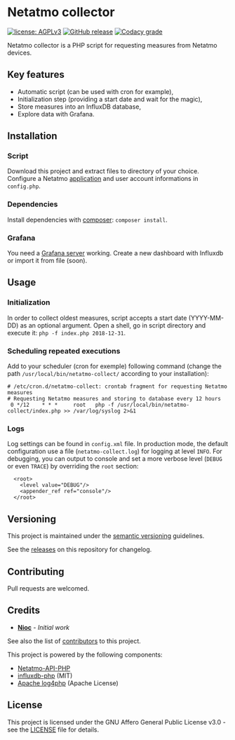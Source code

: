 # Netatmo collector

[![license: AGPLv3](https://img.shields.io/badge/license-AGPLv3-blue.svg)](https://www.gnu.org/licenses/agpl-3.0)
[![GitHub release](https://img.shields.io/github/release/nioc/netatmo-collector.svg)](https://github.com/nioc/netatmo-collector/releases/latest)
[![Codacy grade](https://img.shields.io/codacy/grade/ef9c7195ad5945309bb13b5899d63cd8.svg)](https://www.codacy.com/app/nioc/netatmo-collector)

Netatmo collector is a PHP script for requesting measures from Netatmo devices.

## Key features
- Automatic script (can be used with cron for example),
- Initialization step (providing a start date and wait for the magic),
- Store measures into an InfluxDB database,
- Explore data with Grafana.

## Installation

### Script

Download this project and extract files to directory of your choice.
Configure a Netatmo [application](https://dev.netatmo.com/myaccount/createanapp) and user account informations in `config.php`.

### Dependencies

Install dependencies with [composer](https://getcomposer.org/): `composer install`.

### Grafana

You need a [Grafana server](https://grafana.com/grafana/download) working.
Create a new dashboard with Influxdb or import it from file (soon).

## Usage

### Initialization

In order to collect oldest measures, script accepts a start date (YYYY-MM-DD) as an optional argument. 
Open a shell, go in script directory and execute it: `php -f index.php 2018-12-31`.

### Scheduling repeated executions

Add to your scheduler (cron for exemple) following command (change the path `/usr/local/bin/netatmo-collect/` according to your installation):
````
# /etc/cron.d/netatmo-collect: crontab fragment for requesting Netatmo measures
# Requesting Netatmo measures and storing to database every 12 hours
 0 */12    * * *     root   php -f /usr/local/bin/netatmo-collect/index.php >> /var/log/syslog 2>&1
````

### Logs

Log settings can be found in `config.xml` file.
In production mode, the default configuration use a file (`netatmo-collect.log`) for logging at level `INFO`.
For debugging, you can output to console and set a more verbose level (`DEBUG` or even `TRACE`) by overriding the `root` section:
````
  <root>
    <level value="DEBUG"/>
    <appender_ref ref="console"/>
  </root>
````

## Versioning

This project is maintained under the [semantic versioning](https://semver.org/) guidelines.

See the [releases](https://github.com/nioc/netatmo-collector/releases) on this repository for changelog.

## Contributing

Pull requests are welcomed.

## Credits

- **[Nioc](https://github.com/nioc/)** - *Initial work*

See also the list of [contributors](https://github.com/nioc/netatmo-collector/contributors) to this project.

This project is powered by the following components:
- [Netatmo-API-PHP](https://github.com/Netatmo/Netatmo-API-PHP)
- [influxdb-php](https://github.com/influxdata/influxdb-php) (MIT)
- [Apache log4php](http://logging.apache.org/log4php/) (Apache License)

## License

This project is licensed under the GNU Affero General Public License v3.0 - see the [LICENSE](LICENSE.md) file for details.
